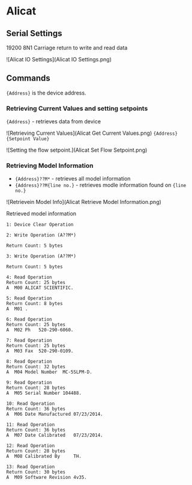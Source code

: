 # Alicat
## Serial Settings
19200 8N1
Carriage return to write and read data

![Alicat IO Settings](Alicat IO Settings.png)



## Commands

``{Address}`` is the device address.
### Retrieving Current Values and setting setpoints

``{Address}`` - retrieves data from device

![Retrieving Current Values](Alicat Get Current Values.png)
``{Address}{Setpoint Value}``

![Setting the flow setpoint.](Alicat Set Flow Setpoint.png)

### Retrieving Model Information
* ``{Address}??M*`` - retrieves all model information
* ``{Address}??M{line no.}`` - retrieves modle information found on ``{line no.}``

![Retrievein Model Info](Alicat Retrieve Model Information.png)

Retrieved model information
```
1: Device Clear Operation

2: Write Operation (A??M*)

Return Count: 5 bytes

3: Write Operation (A??M*)

Return Count: 5 bytes

4: Read Operation
Return Count: 25 bytes
A  M00 ALICAT SCIENTIFIC.

5: Read Operation
Return Count: 8 bytes
A  M01 .

6: Read Operation
Return Count: 25 bytes
A  M02 Ph   520-290-6060.

7: Read Operation
Return Count: 25 bytes
A  M03 Fax  520-290-0109.

8: Read Operation
Return Count: 32 bytes
A  M04 Model Number  MC-5SLPM-D.

9: Read Operation
Return Count: 28 bytes
A  M05 Serial Number 104488.

10: Read Operation
Return Count: 36 bytes
A  M06 Date Manufactured 07/23/2014.

11: Read Operation
Return Count: 36 bytes
A  M07 Date Calibrated   07/23/2014.

12: Read Operation
Return Count: 28 bytes
A  M08 Calibrated By     TH.

13: Read Operation
Return Count: 30 bytes
A  M09 Software Revision 4v35.

```

